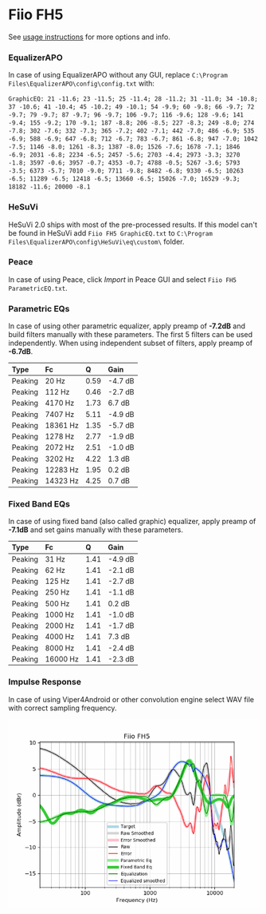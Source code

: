 # Fiio FH5
See [usage instructions](https://github.com/jaakkopasanen/AutoEq#usage) for more options and info.

### EqualizerAPO
In case of using EqualizerAPO without any GUI, replace `C:\Program Files\EqualizerAPO\config\config.txt`
with:
```
GraphicEQ: 21 -11.6; 23 -11.5; 25 -11.4; 28 -11.2; 31 -11.0; 34 -10.8; 37 -10.6; 41 -10.4; 45 -10.2; 49 -10.1; 54 -9.9; 60 -9.8; 66 -9.7; 72 -9.7; 79 -9.7; 87 -9.7; 96 -9.7; 106 -9.7; 116 -9.6; 128 -9.6; 141 -9.4; 155 -9.2; 170 -9.1; 187 -8.8; 206 -8.5; 227 -8.3; 249 -8.0; 274 -7.8; 302 -7.6; 332 -7.3; 365 -7.2; 402 -7.1; 442 -7.0; 486 -6.9; 535 -6.9; 588 -6.9; 647 -6.8; 712 -6.7; 783 -6.7; 861 -6.8; 947 -7.0; 1042 -7.5; 1146 -8.0; 1261 -8.3; 1387 -8.0; 1526 -7.6; 1678 -7.1; 1846 -6.9; 2031 -6.8; 2234 -6.5; 2457 -5.6; 2703 -4.4; 2973 -3.3; 3270 -1.8; 3597 -0.6; 3957 -0.7; 4353 -0.7; 4788 -0.5; 5267 -3.6; 5793 -3.5; 6373 -5.7; 7010 -9.0; 7711 -9.8; 8482 -6.8; 9330 -6.5; 10263 -6.5; 11289 -6.5; 12418 -6.5; 13660 -6.5; 15026 -7.0; 16529 -9.3; 18182 -11.6; 20000 -8.1
```

### HeSuVi
HeSuVi 2.0 ships with most of the pre-processed results. If this model can't be found in HeSuVi add
`Fiio FH5 GraphicEQ.txt` to `C:\Program Files\EqualizerAPO\config\HeSuVi\eq\custom\` folder.

### Peace
In case of using Peace, click *Import* in Peace GUI and select `Fiio FH5 ParametricEQ.txt`.

### Parametric EQs
In case of using other parametric equalizer, apply preamp of **-7.2dB** and build filters manually
with these parameters. The first 5 filters can be used independently.
When using independent subset of filters, apply preamp of **-6.7dB**.

| Type    | Fc       |    Q | Gain    |
|:--------|:---------|:-----|:--------|
| Peaking | 20 Hz    | 0.59 | -4.7 dB |
| Peaking | 112 Hz   | 0.46 | -2.7 dB |
| Peaking | 4170 Hz  | 1.73 | 6.7 dB  |
| Peaking | 7407 Hz  | 5.11 | -4.9 dB |
| Peaking | 18361 Hz | 1.35 | -5.7 dB |
| Peaking | 1278 Hz  | 2.77 | -1.9 dB |
| Peaking | 2072 Hz  | 2.51 | -1.0 dB |
| Peaking | 3202 Hz  | 4.22 | 1.3 dB  |
| Peaking | 12283 Hz | 1.95 | 0.2 dB  |
| Peaking | 14323 Hz | 4.25 | 0.7 dB  |

### Fixed Band EQs
In case of using fixed band (also called graphic) equalizer, apply preamp of **-7.1dB** and set
gains manually with these parameters.

| Type    | Fc       |    Q | Gain    |
|:--------|:---------|:-----|:--------|
| Peaking | 31 Hz    | 1.41 | -4.9 dB |
| Peaking | 62 Hz    | 1.41 | -2.1 dB |
| Peaking | 125 Hz   | 1.41 | -2.7 dB |
| Peaking | 250 Hz   | 1.41 | -1.1 dB |
| Peaking | 500 Hz   | 1.41 | 0.2 dB  |
| Peaking | 1000 Hz  | 1.41 | -1.0 dB |
| Peaking | 2000 Hz  | 1.41 | -1.7 dB |
| Peaking | 4000 Hz  | 1.41 | 7.3 dB  |
| Peaking | 8000 Hz  | 1.41 | -2.4 dB |
| Peaking | 16000 Hz | 1.41 | -2.3 dB |

### Impulse Response
In case of using Viper4Android or other convolution engine select WAV file with correct sampling frequency.

![](https://raw.githubusercontent.com/jaakkopasanen/AutoEq/master/results/oratory1990/usound/Fiio%20FH5/Fiio%20FH5.png)